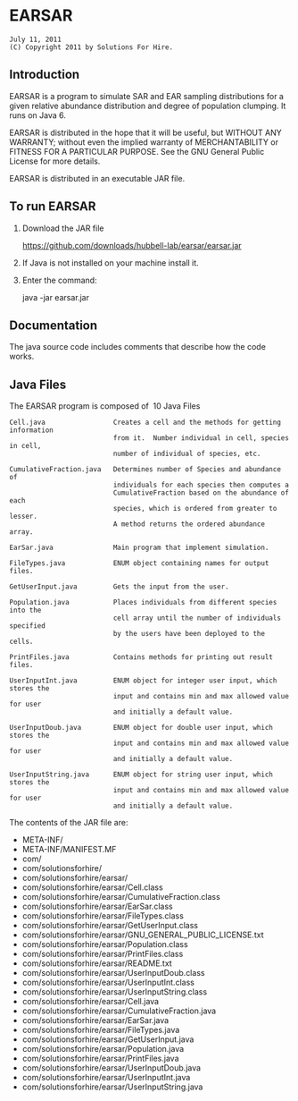 # EARSAR

    July 11, 2011
    (C) Copyright 2011 by Solutions For Hire.

## Introduction

EARSAR is a program to simulate SAR and EAR sampling distributions for a given 
relative abundance distribution and degree of population clumping. It runs on 
Java 6.

EARSAR is distributed in the hope that it will be useful, but WITHOUT ANY 
WARRANTY; without even the implied warranty of MERCHANTABILITY or FITNESS FOR A PARTICULAR PURPOSE.  See the GNU General Public License for more details.

EARSAR is distributed in an executable JAR file.

## To run EARSAR

1. Download the JAR file
    
    https://github.com/downloads/hubbell-lab/earsar/earsar.jar
    
1. If Java is not installed on your machine install it.
1. Enter the command: 

    java -jar earsar.jar

## Documentation 

The java source code includes comments that describe how the code works.

## Java Files

The EARSAR program is composed of  10 Java Files 

    Cell.java                 Creates a cell and the methods for getting information
                              from it.  Number individual in cell, species in cell, 
                              number of individual of species, etc.
                              
    CumulativeFraction.java   Determines number of Species and abundance of 
                              individuals for each species then computes a 
                              CumulativeFraction based on the abundance of each 
                              species, which is ordered from greater to lesser.
                              A method returns the ordered abundance array.
                              
    EarSar.java	              Main program that implement simulation.
    
    FileTypes.java	          ENUM object containing names for output files.
    
    GetUserInput.java	      Gets the input from the user.
    
    Population.java           Places individuals from different species into the 
                              cell array until the number of individuals specified 
                              by the users have been deployed to the cells.
                              
    PrintFiles.java           Contains methods for printing out result files.
    
    UserInputInt.java	      ENUM object for integer user input, which stores the 
                              input and contains min and max allowed value for user 
                              and initially a default value.
                              
    UserInputDoub.java        ENUM object for double user input, which stores the 
                              input and contains min and max allowed value for user
                              and initially a default value.
                              
    UserInputString.java      ENUM object for string user input, which stores the 
                              input and contains min and max allowed value for user
                              and initially a default value.

The contents of the JAR file are:

* META-INF/
* META-INF/MANIFEST.MF
* com/
* com/solutionsforhire/
* com/solutionsforhire/earsar/
* com/solutionsforhire/earsar/Cell.class
* com/solutionsforhire/earsar/CumulativeFraction.class
* com/solutionsforhire/earsar/EarSar.class
* com/solutionsforhire/earsar/FileTypes.class
* com/solutionsforhire/earsar/GetUserInput.class
* com/solutionsforhire/earsar/GNU_GENERAL_PUBLIC_LICENSE.txt
* com/solutionsforhire/earsar/Population.class
* com/solutionsforhire/earsar/PrintFiles.class
* com/solutionsforhire/earsar/README.txt
* com/solutionsforhire/earsar/UserInputDoub.class
* com/solutionsforhire/earsar/UserInputInt.class
* com/solutionsforhire/earsar/UserInputString.class
* com/solutionsforhire/earsar/Cell.java
* com/solutionsforhire/earsar/CumulativeFraction.java
* com/solutionsforhire/earsar/EarSar.java
* com/solutionsforhire/earsar/FileTypes.java
* com/solutionsforhire/earsar/GetUserInput.java
* com/solutionsforhire/earsar/Population.java
* com/solutionsforhire/earsar/PrintFiles.java
* com/solutionsforhire/earsar/UserInputDoub.java
* com/solutionsforhire/earsar/UserInputInt.java
* com/solutionsforhire/earsar/UserInputString.java
